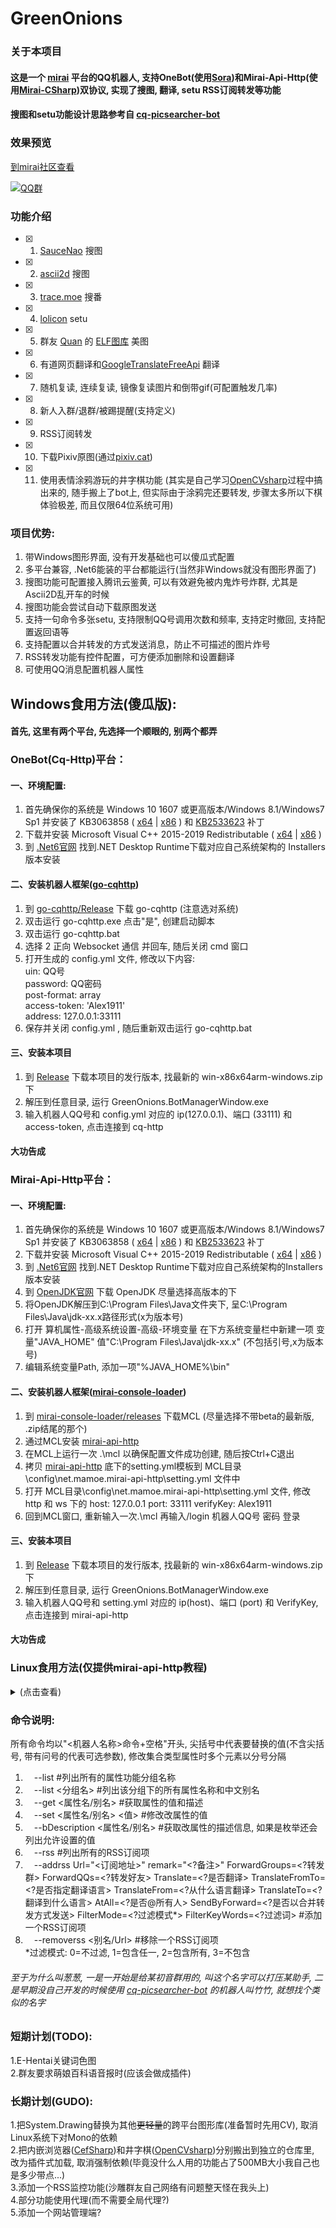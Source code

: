 # GreenOnions

### 关于本项目

#### 这是一个 [mirai](https://github.com/mamoe/mirai) 平台的QQ机器人, 支持OneBot(使用[Sora](https://github.com/DeepOceanSoft/Sora))和Mirai-Api-Http(使用[Mirai-CSharp](https://github.com/Executor-Cheng/Mirai-CSharp))双协议, 实现了搜图, 翻译, setu RSS订阅转发等功能<br>
#### 搜图和setu功能设计思路参考自 [cq-picsearcher-bot](https://github.com/Tsuk1ko/cq-picsearcher-bot) <br>

### 效果预览
[到mirai社区查看](https://mirai.mamoe.net/topic/1020/%E7%83%82%E5%A4%A7%E8%A1%97%E7%9A%84%E6%90%9C%E5%9B%BE-rss%E8%BD%AC%E5%8F%91%E7%AD%89%E5%8A%9F%E8%83%BD%E6%8F%92%E4%BB%B6-%E5%B8%A6windows%E7%95%8C%E9%9D%A2)

[![QQ群](https://img.shields.io/badge/QQ群-550398174-blue.svg "QQ群")](https://jq.qq.com/?_wv=1027&k=rJ7RA3SF "QQ群")

### 功能介绍

- [x] 1. [SauceNao](https://saucenao.com/) 搜图<br>
- [x] 2. [ascii2d](https://ascii2d.net/) 搜图<br>
- [x] 3. [trace.moe](https://trace.moe/) 搜番<br>
- [x] 4. [lolicon](https://api.lolicon.app/#/setu) setu<br>
- [x] 5. 群友 [Quan](https://github.com/Quan666) 的 [ELF图库](http://img.shab.fun:5000/) 美图<br>
- [x] 6. 有道网页翻译和[GoogleTranslateFreeApi](https://github.com/wadereye/GoogleTranslateFreeApi) 翻译<br>
- [x] 7. 随机复读, 连续复读, 镜像复读图片和倒带gif(可配置触发几率)<br>
- [x] 8. 新人入群/退群/被踢提醒(支持定义)<br>
- [x] 9. RSS订阅转发<br>
- [x] 10. 下载Pixiv原图(通过[pixiv.cat](https://pixiv.cat/))<br>
- [x] 11. 使用表情涂鸦游玩的井字棋功能 (其实是自己学习[OpenCVsharp](https://github.com/shimat/opencvsharp)过程中搞出来的, 随手搬上了bot上, 但实际由于涂鸦完还要转发, 步骤太多所以下棋体验极差, 而且仅限64位系统可用)<br>

### 项目优势:

1. 带Windows图形界面, 没有开发基础也可以傻瓜式配置<br>
2. 多平台兼容, .Net6能装的平台都能运行(当然非Windows就没有图形界面了)<br>
3. 搜图功能可配置接入腾讯云鉴黄, 可以有效避免被内鬼炸号炸群, 尤其是Ascii2D乱开车的时候<br>
4. 搜图功能会尝试自动下载原图发送<br>
5. 支持一句命令多张setu, 支持限制QQ号调用次数和频率, 支持定时撤回, 支持配置返回语等<br>
6. 支持配置以合并转发的方式发送消息，防止不可描述的图片炸号<br>
7. RSS转发功能有控件配置，可方便添加删除和设置翻译<br>
8. 可使用QQ消息配置机器人属性<br>

## Windows食用方法(傻瓜版):

#### 首先, 这里有两个平台, 先选择一个顺眼的, 别两个都弄

### OneBot(Cq-Http)平台：

#### 一、环境配置:

1. 首先确保你的系统是 Windows 10 1607 或更高版本/Windows 8.1/Windows7 Sp1 并安装了 KB3063858 ( [x64](https://www.microsoft.com/zh-CN/download/details.aspx?id=47442) | [x86](https://www.microsoft.com/zh-CN/download/details.aspx?id=47409) ) 和 [KB2533623](https://support.microsoft.com/zh-cn/topic/microsoft-%E5%AE%89%E5%85%A8%E5%85%AC%E5%91%8A-%E4%B8%8D%E5%AE%89%E5%85%A8%E7%9A%84%E5%BA%93%E5%8A%A0%E8%BD%BD%E5%8F%AF%E8%83%BD%E5%85%81%E8%AE%B8%E8%BF%9C%E7%A8%8B%E6%89%A7%E8%A1%8C%E4%BB%A3%E7%A0%81-486ea436-2d47-27e5-6cb9-26ab7230c704) 补丁<br>
2. 下载并安装 Microsoft Visual C++ 2015-2019 Redistributable ( [x64](https://aka.ms/vs/16/release/vc_redist.x64.exe) | [x86](https://aka.ms/vs/16/release/vc_redist.x86.exe) )<br>
3. 到 [.Net6官网](https://dotnet.microsoft.com/download/dotnet/6.0) 找到.NET Desktop Runtime下载对应自己系统架构的 Installers 版本安装<br>

#### 二、安装机器人框架([go-cqhttp](https://github.com/Mrs4s/go-cqhttp))

1. 到 [go-cqhttp/Release](https://github.com/Mrs4s/go-cqhttp/releases) 下载 go-cqhttp (注意选对系统)<br>
2. 双击运行 go-cqhttp.exe 点击"是", 创建启动脚本<br>
3. 双击运行 go-cqhttp.bat<br>
4. 选择 2 正向 Websocket 通信 并回车, 随后关闭 cmd 窗口<br>
5. 打开生成的 config.yml 文件, 修改以下内容:<br>
  uin: QQ号<br>
  password: QQ密码<br>
  post-format: array<br>
  access-token: 'Alex1911'<br>
  address: 127.0.0.1:33111<br>
6. 保存并关闭 config.yml , 随后重新双击运行 go-cqhttp.bat<br>

#### 三、安装本项目

1. 到 [Release](https://github.com/Alex1911-Jiang/GreenOnions/releases) 下载本项目的发行版本, 找最新的 win-x86x64arm-windows.zip 下<br>
2. 解压到任意目录, 运行 GreenOnions.BotManagerWindow.exe<br>
3. 输入机器人QQ号和 config.yml 对应的 ip(127.0.0.1)、端口 (33111) 和 access-token, 点击连接到 cq-http<br>

#### 大功告成


### Mirai-Api-Http平台：

#### 一、环境配置:

1. 首先确保你的系统是 Windows 10 1607 或更高版本/Windows 8.1/Windows7 Sp1 并安装了 KB3063858 ( [x64](https://www.microsoft.com/zh-CN/download/details.aspx?id=47442) | [x86](https://www.microsoft.com/zh-CN/download/details.aspx?id=47409) ) 和 [KB2533623](https://support.microsoft.com/zh-cn/topic/microsoft-%E5%AE%89%E5%85%A8%E5%85%AC%E5%91%8A-%E4%B8%8D%E5%AE%89%E5%85%A8%E7%9A%84%E5%BA%93%E5%8A%A0%E8%BD%BD%E5%8F%AF%E8%83%BD%E5%85%81%E8%AE%B8%E8%BF%9C%E7%A8%8B%E6%89%A7%E8%A1%8C%E4%BB%A3%E7%A0%81-486ea436-2d47-27e5-6cb9-26ab7230c704) 补丁<br>
2. 下载并安装 Microsoft Visual C++ 2015-2019 Redistributable ( [x64](https://aka.ms/vs/16/release/vc_redist.x64.exe) | [x86](https://aka.ms/vs/16/release/vc_redist.x86.exe) )<br>
3. 到 [.Net6官网](https://dotnet.microsoft.com/download/dotnet/6.0) 找到.NET Desktop Runtime下载对应自己系统架构的Installers版本安装<br>
4. 到 [OpenJDK官网](http://jdk.java.net/) 下载 OpenJDK 尽量选择高版本的下<br>
5. 将OpenJDK解压到C:\Program Files\Java文件夹下, 呈C:\Program Files\Java\jdk-xx.x路径形式(x为版本号)<br>
6. 打开 算机属性-高级系统设置-高级-环境变量 在下方系统变量栏中新建一项 变量"JAVA_HOME" 值"C:\Program Files\Java\jdk-xx.x" (不包括引号,x为版本号)<br>
7. 编辑系统变量Path, 添加一项"%JAVA_HOME%\bin"<br>

#### 二、安装机器人框架([mirai-console-loader](https://github.com/iTXTech/mirai-console-loader))

1. 到 [mirai-console-loader/releases](https://github.com/iTXTech/mirai-console-loader/releases) 下载MCL (尽量选择不带beta的最新版, .zip结尾的那个)<br>
2. 通过MCL安装 [mirai-api-http](https://github.com/project-mirai/mirai-api-http)<br>
3. 在MCL上运行一次 .\mcl 以确保配置文件成功创建, 随后按Ctrl+C退出
4. 拷贝 [mirai-api-http](https://github.com/project-mirai/mirai-api-http) 底下的setting.yml模板到 MCL目录\config\net.mamoe.mirai-api-http\setting.yml 文件中
5. 打开 MCL目录\config\net.mamoe.mirai-api-http\setting.yml 文件, 修改 http 和 ws 下的 host: 127.0.0.1 port: 33111 verifyKey: Alex1911<br>
6. 回到MCL窗口, 重新输入一次.\mcl 再输入/login 机器人QQ号 密码 登录<br>

#### 三、安装本项目

1. 到 [Release](https://github.com/Alex1911-Jiang/GreenOnions/releases) 下载本项目的发行版本, 找最新的 win-x86x64arm-windows.zip 下<br>
2. 解压到任意目录, 运行 GreenOnions.BotManagerWindow.exe<br>
3. 输入机器人QQ号和 setting.yml 对应的 ip(host)、端口 (port) 和 VerifyKey, 点击连接到 mirai-api-http<br>

#### 大功告成

### Linux食用方法(仅提供mirai-api-http教程)
<details>
<summary>(点击查看)</summary>

 ### Ubuntu为例:
1. 输入 sudo apt install unzip #安装解压zip的库<br>
2. 输入 sudo apt install openjdk-17-jdk-headless #安装Java依赖<br>
3. 安装 .Net 依赖<br>
3.1. 输入 wget https://packages.microsoft.com/config/ubuntu/00.00/packages-microsoft-prod.deb -O packages-microsoft-prod.deb #下载 .Net 包目录(00.00替换为自己系统的版本)<br>
3.2. 输入 sudo dpkg -i packages-microsoft-prod.deb <br>  #解压包目录<br>
3.3. (可选)输入 rm packages-microsoft-prod.deb #删除压缩包<br>
3.4. 输入 sudo apt-get update; \\ <br>
 sudo apt-get install -y apt-transport-https && \\ <br>
 sudo apt-get update && \\ <br>
 sudo apt-get install -y aspnetcore-runtime-6.0  #安装 <br>
#其他发行版详见: [在 Linux 上安装.Net](https://docs.microsoft.com/zh-cn/dotnet/core/install/)<br>
#### 如果你不使用图片镜像, Gif倒放, 可以跳过步骤4、5(建议直接跳过, 准备砍掉了)
4. 安装Mono图形库:<br>
4.1. 输入 sudo apt install gnupg ca-certificates<br>
4.2. 输入 sudo apt-key adv --keyserver hkp://keyserver.ubuntu.com:80 --recv-keys 3FA7E0328081BFF6A14DA29AA6A19B38D3D831EF<br>
4.3. 输入 echo "deb https://download.mono-project.com/repo/ubuntu stable-focal main" | sudo tee /etc/apt/sources.list.d/mono-official-stable.list<br>
4.4. 输入 sudo apt update<br>
4.5. 输入 sudo apt install mono-complete<br>
#其他Linux发行版详见: [Mono](https://www.mono-project.com/download/stable/#download-lin)<br>
5. 安装libgdiplus图形增强库:<br>
5.1. 输入 sudo apt update<br>
5.2. 输入 sudo apt install -y libgdiplus<br>
5.3. 输入 cd /usr/lib<br>
5.4. 输入 sudo chmod 777 libgdiplus.so<br>
5.5. 输入 ln -s libgdiplus.so gdiplus.dll<br>
5.6. 输入 sudo apt update<br>
5.7. 输入 sudo apt install -y --no-install-recommends libgdiplus libc6-dev<br>
6. 安装 [mirai](https://github.com/mamoe/mirai) (这里的例子为 [Mirai Console Loader](https://github.com/iTXTech/mirai-console-loader))<br>
6.1. 到 [mcl/Release](https://github.com/iTXTech/mirai-console-loader/releases) 里复制最新的zip包下载地址<br>
6.2. 输入 wget 地址 #下载mcl 例如: wget https://github.com/iTXTech/mirai-console-loader/releases/download/v2.1.0/mcl-2.1.0.zip<br>
6.3. 输入 unzip mcl-1.2.2.zip #解压(文件名按下载到的来写)<br>
6.4. (可选:如果步骤7提示 Permission denied 请回来执行一次该步骤) 输入 sudo chmod 777 mcl #设置权限再重新执行步骤7<br>
7. 安装 [mirai-api-http](https://github.com/project-mirai/mirai-api-http) 通信插件<br>
7.1. 输入 ./mcl --update-package net.mamoe:mirai-api-http --channel stable-v2 --type plugin #(地址可能会随着更新改变, 以 [mirai-api-http](https://github.com/project-mirai/mirai-api-http) 中的说明为准)<br>
7.2. 输入 ./mcl #首次启动 [mirai](https://github.com/mamoe/mirai) 创建配置文件<br>
7.3. 当配置完成后, 按Ctrl+C停止运行<br>
7.5. 到 [mirai-api-http](https://github.com/project-mirai/mirai-api-http) 复制setting.yml模板<br>
7.4. 输入 sudo vim config/net.mamoe.mirai-api-http/setting.yml #使用Vim(或其他工具)编辑配置文件<br>
7.5. 粘贴复制的模板并修改 http 和 ws 下的 host: 127.0.0.1 port: 33111 verifyKey: Alex1911<br>
7.6. 按Esc退出编辑模式并输入 :wq! 保存配置文件<br>
8. 登录机器人QQ:<br>
8.1. 输入 ./mcl 启动 [mirai](https://github.com/mamoe/mirai)<br>
8.2. 输入 /login QQ号 密码 #登录机器人QQ<br>
9. 下载并安装本项目<br>
9.1. 到 [GreenOnions/Release](https://github.com/Alex1911-Jiang/GreenOnions/releases) #复制对应自己系统的本项目下载链接<br>
9.2. 输入 wget 地址 #下载本项目压缩包<br>
9.3. 输入 unzip linux-x64.zip #解压本项目(文件名按下载到的来写)<br>
9.4. 输入 cd linux-x64 #进入解压后的目录<br>
10. 启动本项目并连接到 [mirai](https://github.com/mamoe/mirai)<br>
10.5. 输入 dotnet GreenOnions.BotManagerConsole.dll #启动本项目<br>
10.6. 输入QQ号<br>
10.7. 输入IP: 127.0.0.1<br>
10.8. 输入端口: 33111<br>
10.9. 输入verifyKey: Alex1911<br>
 
#### 大功告成
 </details>

### 命令说明:

所有命令均以"<机器人名称>命令+空格"开头, 尖括号中代表要替换的值(不含尖括号, 带有问号的代表可选参数), 修改集合类型属性时多个元素以分号分隔<br>
1. 　--list #列出所有的属性功能分组名称<br>
2. 　--list <分组名> #列出该分组下的所有属性名称和中文别名<br>
3. 　--get <属性名/别名> #获取属性的值和描述<br>
4. 　--set <属性名/别名> <值> #修改改属性的值<br>
5. 　--bDescription <属性名/别名> #获取改属性的描述信息, 如果是枚举还会列出允许设置的值<br>
6. 　--rss #列出所有的RSS订阅项<br>
7. 　--addrss Url="<订阅地址>" remark="<?备注>" ForwardGroups=<?转发群> ForwardQQs=<?转发好友> Translate=<?是否翻译> TranslateFromTo=<?是否指定翻译语言> TranslateFrom=<?从什么语言翻译> TranslateTo=<?翻译到什么语言> AtAll=<?是否@所有人> SendByForward=<?是否以合并转发方式发送> FilterMode=<?过滤模式*> FilterKeyWords=<?过滤词> #添加一个RSS订阅项<br>
8. 　--removerss <别名/Url> #移除一个RSS订阅项<br>
*过滤模式: 0=不过滤, 1=包含任一, 2=包含所有, 3=不包含

###### 至于为什么叫葱葱, 一是一开始是给某初音群用的, 叫这个名字可以打压某助手, 二是早期没自己开发的时候使用 [cq-picsearcher-bot](https://github.com/Tsuk1ko/cq-picsearcher-bot) 的机器人叫竹竹, 就想找个类似的名字<br>

### 短期计划(TODO):

1.E-Hentai关键词色图<br>
2.群友要求萌娘百科语音报时(应该会做成插件)<br>

### 长期计划(GUDO):
1.把System.Drawing替换为其他~~更轻量~~的跨平台图形库(准备暂时先用CV), 取消Linux系统下对Mono的依赖<br>
2.把内嵌浏览器([CefSharp](https://github.com/cefsharp/CefSharp))和井字棋([OpenCVsharp](https://github.com/shimat/opencvsharp))分别搬出到独立的仓库里, 改为插件式加载, 取消强制依赖(毕竟没什么人用的功能占了500MB大小我自己也是多少带点...)<br>
3.添加一个RSS监控功能(沙雕群友自己网络有问题整天怪在我头上)<br>
4.部分功能使用代理(而不需要全局代理?)<br>
5.添加一个网站管理端?<br>
